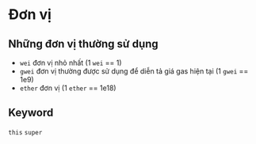 # Đơn vị

## Những đơn vị thường sử dụng
- `wei` đơn vị nhỏ nhất (1 `wei` == 1)
- `gwei` đơn vị thường được sử dụng để diễn tả giá gas hiện tại (1 `gwei` == 1e9)
- `ether` đơn vị (1 `ether` == 1e18)

## Keyword
`this`
`super`
